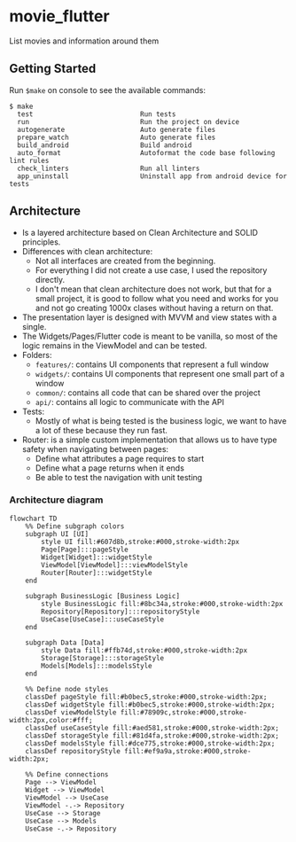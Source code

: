 # movie_flutter

List movies and information around them

## Getting Started

Run `$make` on console to see the available commands:

```console
$ make
  test                           Run tests
  run                            Run the project on device
  autogenerate                   Auto generate files
  prepare_watch                  Auto generate files
  build_android                  Build android
  auto_format                    Autoformat the code base following lint rules
  check_linters                  Run all linters
  app_uninstall                  Uninstall app from android device for tests
```

## Architecture
- Is a layered architecture based on Clean Architecture and SOLID principles. 
- Differences with clean architecture:
  - Not all interfaces are created from the beginning.
  - For everything I did not create a use case, I used the repository directly.
  - I don't mean that clean architecture does not work, but that for a small  project, it is good to follow what you need and works for you and not go creating 1000x clases without having a return on that.
- The presentation layer is designed with MVVM and view states with a single.
- The Widgets/Pages/Flutter code is meant to be vanilla, so most of the logic remains in the ViewModel and can be tested.
- Folders:
  - `features/`: contains UI components that represent a full window 
  - `widgets/`: contains UI components that represent one small part of a window
  - `common/`: contains all code that can be shared over the project
  - `api/`: contains all logic to communicate with the API
- Tests:
  - Mostly of what is being tested is the business logic, we want to have a lot of these because they run fast.
- Router: is a simple custom implementation that allows us to have type safety when navigating between pages:
  - Define what attributes a page requires to start
  - Define what a page returns when it ends
  - Be able to test the navigation with unit testing

### Architecture diagram
```mermaid
flowchart TD
    %% Define subgraph colors
    subgraph UI [UI]
        style UI fill:#607d8b,stroke:#000,stroke-width:2px
        Page[Page]:::pageStyle
        Widget[Widget]:::widgetStyle
        ViewModel[ViewModel]:::viewModelStyle
        Router[Router]:::widgetStyle
    end

    subgraph BusinessLogic [Business Logic]
        style BusinessLogic fill:#8bc34a,stroke:#000,stroke-width:2px
        Repository[Repository]:::repositoryStyle
        UseCase[UseCase]:::useCaseStyle
    end

    subgraph Data [Data]
        style Data fill:#ffb74d,stroke:#000,stroke-width:2px
        Storage[Storage]:::storageStyle
        Models[Models]:::modelsStyle
    end

    %% Define node styles
    classDef pageStyle fill:#b0bec5,stroke:#000,stroke-width:2px;
    classDef widgetStyle fill:#b0bec5,stroke:#000,stroke-width:2px;
    classDef viewModelStyle fill:#78909c,stroke:#000,stroke-width:2px,color:#fff;
    classDef useCaseStyle fill:#aed581,stroke:#000,stroke-width:2px;
    classDef storageStyle fill:#81d4fa,stroke:#000,stroke-width:2px;
    classDef modelsStyle fill:#dce775,stroke:#000,stroke-width:2px;
    classDef repositoryStyle fill:#ef9a9a,stroke:#000,stroke-width:2px;

    %% Define connections
    Page --> ViewModel
    Widget --> ViewModel
    ViewModel --> UseCase
    ViewModel -.-> Repository
    UseCase --> Storage
    UseCase --> Models
    UseCase -.-> Repository
```